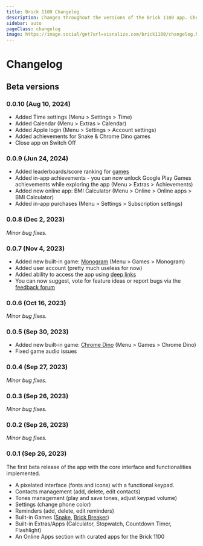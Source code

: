 ```yaml
---
title: Brick 1100 Changelog
description: Changes throughout the versions of the Brick 1100 app. Check the log at this page.
sidebar: auto
pageClass: changelog
image: https://image.social/get?url=visnalize.com/brick1100/changelog.html
---
```


# Changelog

<a-social hideCommentCount />

## Beta versions

### 0.0.10 (Aug 10, 2024)

- Added Time settings (Menu > Settings > Time)
- Added Calendar (Menu > Extras > Calendar)
- Added Apple login (Menu > Settings > Account settings)
- Added achievements for Snake & Chrome Dino games
- Close app on Switch Off

### 0.0.9 (Jun 24, 2024)

- Added leaderboards/score ranking for [games](./games.md)
- Added in-app achievements - you can now unlock Google Play Games achievements while exploring the app (Menu > Extras > Achievements)
- Added new online app: BMI Calculator (Menu > Online > Online apps > BMI Calculator)
- Added in-app purchases (Menu > Settings > Subscription settings)

### 0.0.8 (Dec 2, 2023)

_Minor bug fixes._

### 0.0.7 (Nov 4, 2023)

- Added new built-in game: [Monogram](./games.md#monogram) (Menu > Games > Monogram)
- Added user account (pretty much useless for now)
- Added ability to access the app using [deep links](./deep-links.md)
- You can now suggest, vote for feature ideas or report bugs via the [feedback forum](/brick1100/feedback)

### 0.0.6 (Oct 16, 2023)

_Minor bug fixes._

### 0.0.5 (Sep 30, 2023)

- Added new built-in game: [Chrome Dino](./games.md#chrome-dino) (Menu > Games > Chrome Dino)
- Fixed game audio issues

### 0.0.4 (Sep 27, 2023)

_Minor bug fixes._

### 0.0.3 (Sep 26, 2023)

_Minor bug fixes._

### 0.0.2 (Sep 26, 2023)

_Minor bug fixes._

### 0.0.1 (Sep 26, 2023)

The first beta release of the app with the core interface and functionalities implemented.

- A pixelated interface (fonts and icons) with a functional keypad.
- Contacts management (add, delete, edit contacts)
- Tones management (play and save tones, adjust keypad volume)
- Settings (change phone color)
- Reminders (add, delete, edit reminders)
- Built-in Games ([Snake](./games.md#snake), [Brick Breaker](./games.md#brick-breaker))
- Built-in Extras/Apps (Calculator, Stopwatch, Countdown Timer, Flashlight)
- An Online Apps section with curated apps for the Brick 1100

<google-ads />
